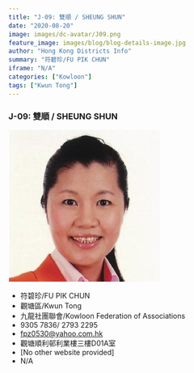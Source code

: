 ```yaml
---
title: "J-09: 雙順 / SHEUNG SHUN"
date: "2020-08-20"
image: images/dc-avatar/J09.png
feature_image: images/blog/blog-details-image.jpg
author: "Hong Kong Districts Info"
summary: "符碧珍/FU PIK CHUN"
iframe: "N/A"
categories: ["Kowloon"]
tags: ["Kwun Tong"]
---
```


### J-09: 雙順 / SHEUNG SHUN  
![](/images/dc-avatar/J09.png)  

 - 符碧珍/FU PIK CHUN  
 - 觀塘區/Kwun Tong  
 - 九龍社團聯會/Kowloon Federation of Associations  
 - 9305 7836/ 2793 2295  
 - fpz0530@yahoo.com.hk  
 - 觀塘順利邨利業樓三樓D01A室  
 - [No other website provided]  
 - N/A
